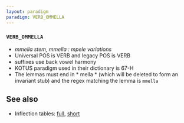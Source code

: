 ```yaml
---
layout: paradigm
paradigm: VERB_OMMELLA
---
```

### ` VERB_OMMELLA `

* _mmella stem, mmella : mpele variations_
* Universal POS is VERB and legacy POS is VERB
* suffixes use back vowel harmony
* KOTUS paradigm used in their dictionary is 67-H
* The lemmas must end in * mella * (which will be deleted to form an invariant stub) and the regex matching the lemma is ` mmella `

## See also

* Inflection tables: [full](gen/O/ommella.html), [short](gen/O/ommella_wikt.html)

